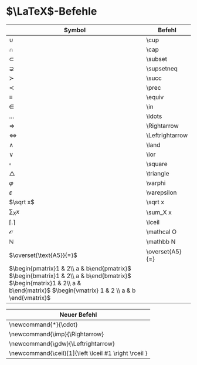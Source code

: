# $\LaTeX$-Befehle

| Symbol                                                                                                                                                                           | Befehl          |
| -------------------------------------------------------------------------------------------------------------------------------------------------------------------------------- | --------------- |
| $\cup$                                                                                                                                                                           | \cup            |
| $\cap$                                                                                                                                                                           | \cap            |
| $\subset$                                                                                                                                                                        | \subset         |
| $\supsetneq$                                                                                                                                                                     | \supsetneq      |
| $\succ$                                                                                                                                                                          | \succ           |
| $\prec$                                                                                                                                                                          | \prec           |
| $\equiv$                                                                                                                                                                         | \equiv          |
| $\in$                                                                                                                                                                            | \in             |
| $\ldots$                                                                                                                                                                         | \ldots          |
| $\Rightarrow$                                                                                                                                                                    | \Rightarrow     |
| $\Leftrightarrow$                                                                                                                                                                | \Leftrightarrow |
| $\land$                                                                                                                                                                          | \land           |
| $\lor$                                                                                                                                                                           | \lor            |
| $\square$                                                                                                                                                                        | \square         |
| $\triangle$                                                                                                                                                                      | \triangle       |
| $\varphi$                                                                                                                                                                        | \varphi         |
| $\varepsilon$                                                                                                                                                                    | \varepsilon     |
| $\sqrt x$                                                                                                                                                                        | \sqrt x         |
| $\sum_X x$                                                                                                                                                                       | \sum_X x        |
| $\lceil .\rceil$                                                                                                                                                                 | \lceil          |
| $\mathcal O$                                                                                                                                                                     | \mathcal O      |
| $\mathbb N$                                                                                                                                                                      | \mathbb N       |
| $\overset{\text{A5}}{=}$                                                                                                                                                         | \overset{A5}{=} |
| $\begin{pmatrix}1 & 2\\ a & b\end{pmatrix}$ $\begin{bmatrix}1 & 2\\ a & b\end{bmatrix}$ $\begin{matrix}1 & 2\\ a & b\end{matrix}$ $\begin{vmatrix} 1 & 2 \\ a & b \end{vmatrix}$ |                 |

| Neuer Befehl                                          |
| ----------------------------------------------------- |
| \newcommand{\*}{\cdot}                                |
| \newcommand{\imp}{\Rightarrow}                        |
| \newcommand{\gdw}{\Leftrightarrow}                    |
| \newcommand{\ceil}[1]{\left \lceil #1 \right \rceil } |
